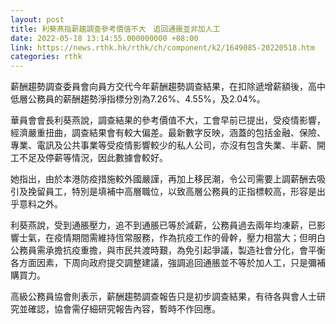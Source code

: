 ```yaml
---
layout: post
title: 利葵燕指薪趨調查參考價值不大　追回通脹並非加人工
date: 2022-05-18 13:14:55.000000000 +08:00
link: https://news.rthk.hk/rthk/ch/component/k2/1649085-20220518.htm
categories: rthk
---
```


薪酬趨勢調查委員會向員方交代今年薪酬趨勢調查結果，在扣除遞增薪額後，高中低層公務員的薪酬趨勢淨指標分別為7.26%、4.55%，及2.04%。

華員會會長利葵燕說，調查結果的參考價值不大，工會早前已提出，受疫情影響，經濟嚴重扭曲，調查結果會有較大偏差。最新數字反映，涵蓋的包括金融、保險、專業、電訊及公共事業等受疫情影響較少的私人公司，亦沒有包含失業、半薪、開工不足及停薪等情況，因此數據會較好。

她指出，由於本港防疫措施較外國嚴謹，再加上移民潮，令公司需要上調薪酬去吸引及挽留員工，特別是填補中高層職位，以致高層公務員的正指標較高，形容是出乎意料之外。

利葵燕說，受到通脹壓力，追不到通脹已等於減薪，公務員過去兩年均凍薪，已影響士氣，在疫情期間需維持恆常服務，作為抗疫工作的骨幹，壓力相當大；但明白公務員需承擔抗疫重擔，與市民共渡時艱，為免引起爭議，製造社會分化，會平衡各方面因素，下周向政府提交調整建議，強調追回通脹並不等於加人工，只是彌補購買力。

高級公務員協會則表示，薪酬趨勢調查報告只是初步調查結果，有待各與會人士研究並確認，協會需仔細研究報告內容，暫時不作回應。
